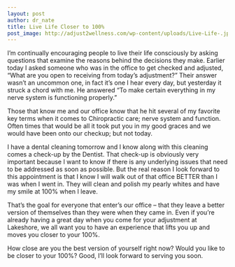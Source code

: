 ```yaml
---
layout: post
author: dr_nate
title: Live Life Closer to 100%
post_image: http://adjust2wellness.com/wp-content/uploads/Live-Life-.jpg
---
```

I’m continually encouraging people to live their life consciously by asking questions that examine the reasons behind the decisions they make.  Earlier today I asked someone who was in the office to get checked and adjusted, “What are you open to receiving from today’s adjustment?”  Their answer wasn’t an uncommon one, in fact it’s one I hear every day, but yesterday it struck a chord with me.  He answered “To make certain everything in my nerve system is functioning properly.”

Those that know me and our office know that he hit several of my favorite key terms when it comes to Chiropractic care;  nerve system and function.  Often times that would be all it took put you in my good graces and we would have been onto our checkup; but not today.

I have a dental cleaning tomorrow and I know along with this cleaning comes a check-up by the Dentist. That check-up is obviously very important because I want to know if there is any underlying issues that need to be addressed as soon as possible.  But the real reason I look forward to this appointment is that I know I will walk out of that office BETTER than I was when I went in. They will clean and polish my pearly whites and have my smile at 100% when I leave.

That’s the goal for everyone that enter’s our office – that they leave a better version of themselves than they were when they came in.  Even if you’re already having a great day when you come for your adjustment at Lakeshore, we all want you to have an experience that lifts you up and moves you closer to your 100%.

How close are you the best version of yourself right now?  Would you like to be closer to your 100%? Good, I’ll look forward to serving you soon.
